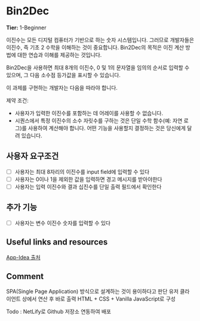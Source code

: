# Bin2Dec

**Tier:** 1-Beginner

이진수는 모든 디지털 컴퓨터가 기반으로 하는 숫자 시스템입니다.
그러므로 개발자들은 이진수, 즉 기초 2 수학을 이해하는 것이 중요합니다. Bin2Dec의 목적은 이진 계산 방법에 대한 연습과 이해를 제공하는 것입니다.

Bin2Dec을 사용하면 최대 8개의 이진수, 0 및 1의 문자열을 임의의 순서로 입력할 수 있으며, 그 다음 소수점 등가값을 표시할 수 있습니다.

이 과제를 구현하는 개발자는 다음을 따라야 합니다.

제약 조건:
- 사용자가 입력한 이진수를 포함하는 데 어레이를 사용할 수 없습니다.
- 시퀀스에서 특정 이진수의 소수 자릿수를 구하는 것은 단일 수학 함수(예: 자연 로그)를 사용하여 계산해야 합니다. 어떤 기능을 사용할지 결정하는 것은 당신에게 달려 있습니다.

## 사용자 요구조건

-   [ ] 사용자는 최대 8자리의 이진수를 input field에 입력할 수 있다
-   [ ] 사용자는 0이나 1을 제외한 값을 입력하면 경고 메시지를 받아야한다
-   [ ] 사용자는 입력 이진수와 결과 십진수를 단일 출력 필드에서 확인한다

## 추가 기능

-   [ ] 사용자는 변수 이진수 숫자를 입력할 수 있다

## Useful links and resources

[App-Idea 출처](https://github.com/florinpop17/app-ideas/blob/master/Projects/1-Beginner/Bin2Dec-App.md)

## Comment

SPA(Single Page Application) 방식으로 설계하는 것이 용이하다고 판단
유저 클라이언트 상에서 연산 후 바로 출력
HTML + CSS + Vanilla JavaScript로 구성

Todo : NetLify로 Github 저장소 연동하여 배포